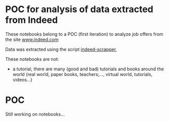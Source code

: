 # POC for analysis of data extracted from Indeed

These notebooks belong to a POC (first iteration) to analyze job offers from the site www.indeed.com

Data was extracted using the script [indeed-scrapper](https://github.com/ktxo/indeed-scrapper-demo), 



These notebooks are not: 
- a tutorial, there are many (good and bad) tutorials and books around the world (real world, paper books, teachers;..., virtual world, tutorials, videos...)


# POC

Still working on notebooks...